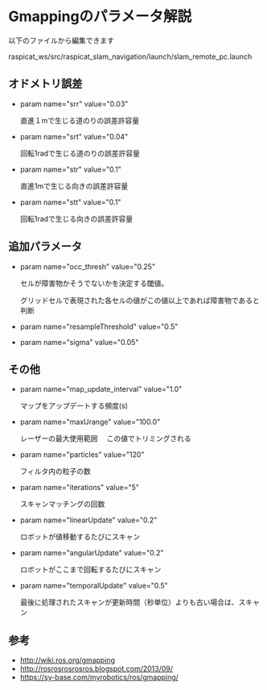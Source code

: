 # Gmappingのパラメータ解説

以下のファイルから編集できます

raspicat_ws/src/raspicat_slam_navigation/launch/slam_remote_pc.launch
## オドメトリ誤差

* param name="srr" value="0.03"

    直進１mで生じる道のりの誤差許容量

* param name="srt" value="0.04"

    回転1radで生じる道のりの誤差許容量

* param name="str" value="0.1"

    直進1mで生じる向きの誤差許容量

* param name="stt" value="0.1"

    回転1radで生じる向きの誤差許容量


## 追加パラメータ
* param name="occ_thresh" value="0.25"
  
    セルが障害物かそうでないかを決定する閾値。

    グリッドセルで表現された各セルの値がこの値以上であれば障害物であると判断

* param name="resampleThreshold" value="0.5"
  
  

* param name="sigma" value="0.05"
  


## その他

* param name="map_update_interval" value="1.0"

    マップをアップデートする頻度(s)


* param name="maxUrange" value="100.0"

    レーザーの最大使用範囲　
    この値でトリミングされる


* param name="particles" value="120"

    フィルタ内の粒子の数


* param name="iterations" value="5"

    スキャンマッチングの回数


* param name="linearUpdate" value="0.2"

    ロボットが値移動するたびにスキャン

* param name="angularUpdate" value="0.2"

    ロボットがここまで回転するたびにスキャン

* param name="temporalUpdate" value="0.5"

    最後に処理されたスキャンが更新時間（秒単位）よりも古い場合は、スキャン


## 参考
* http://wiki.ros.org/gmapping
* http://rosrosrosrosros.blogspot.com/2013/09/
* https://sy-base.com/myrobotics/ros/gmapping/


